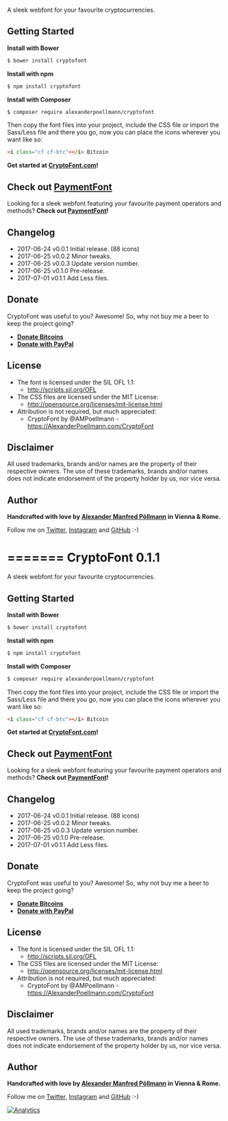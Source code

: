 
A sleek webfont for your favourite cryptocurrencies.

## Getting Started

**Install with Bower**

```bash
$ bower install cryptofont
```

**Install with npm**

```bash
$ npm install cryptofont
```

**Install with Composer**

```bash
$ composer require alexanderpoellmann/cryptofont
```

Then copy the font files into your project, include the CSS file or import the Sass/Less file and there you go, now you can place the icons wherever you want like so:

```html
<i class="cf cf-btc"></i> Bitcoin
```

**Get started at [CryptoFont.com](https://AlexanderPoellmann.com/CryptoFont)!**

## Check out [PaymentFont](https://github.com/AlexanderPoellmann/PaymentFont)

Looking for a sleek webfont featuring your favourite payment operators and methods? **Check out [PaymentFont](https://github.com/AlexanderPoellmann/PaymentFont)!**

## Changelog

- 2017-06-24 v0.0.1 Initial release. (88 icons)
- 2017-06-25 v0.0.2 Minor tweaks.
- 2017-06-25 v0.0.3 Update version number.
- 2017-06-25 v0.1.0 Pre-release.
- 2017-07-01 v0.1.1 Add Less files.

## Donate

CryptoFont was useful to you? Awesome! So, why not buy me a beer to keep the project going?

- **[Donate Bitcoins](https://www.coinbase.com/checkouts/b49f0248be35b6bd5629df8c3a8c5e10)**
- **[Donate with PayPal](https://www.paypal.com/cgi-bin/webscr?cmd=_xclick&business=donate@vendocr.at&currency_code=EUR&amount=&return=&item_name=Buy+me+a+beer!)**

## License

- The font is licensed under the SIL OFL 1.1:
  - http://scripts.sil.org/OFL
- The CSS files are licensed under the MIT License:
  - http://opensource.org/licenses/mit-license.html
- Attribution is not required, but much appreciated:
  - CryptoFont by @AMPoellmann - https://AlexanderPoellmann.com/CryptoFont

## Disclaimer

All used trademarks, brands and/or names are the property of their respective owners.
The use of these trademarks, brands and/or names does not indicate endorsement of the property holder by us, nor vice versa.

## Author

**Handcrafted with love by [Alexander Manfred Pöllmann](https://AlexanderPoellmann.com) in Vienna &amp; Rome.**

Follow me on [Twitter](https://twitter.com/AMPoellmann), [Instagram](https://instagram.com/AlexanderPoellmann) and [GitHub](https://github.com/AlexanderPoellmann) :-)

=======
CryptoFont 0.1.1
================

A sleek webfont for your favourite cryptocurrencies.

## Getting Started

**Install with Bower**

```bash
$ bower install cryptofont
```

**Install with npm**

```bash
$ npm install cryptofont
```

**Install with Composer**

```bash
$ composer require alexanderpoellmann/cryptofont
```

Then copy the font files into your project, include the CSS file or import the Sass/Less file and there you go, now you can place the icons wherever you want like so:

```html
<i class="cf cf-btc"></i> Bitcoin
```

**Get started at [CryptoFont.com](https://AlexanderPoellmann.com/CryptoFont)!**

## Check out [PaymentFont](https://github.com/AlexanderPoellmann/PaymentFont)

Looking for a sleek webfont featuring your favourite payment operators and methods? **Check out [PaymentFont](https://github.com/AlexanderPoellmann/PaymentFont)!**

## Changelog

- 2017-06-24 v0.0.1 Initial release. (88 icons)
- 2017-06-25 v0.0.2 Minor tweaks.
- 2017-06-25 v0.0.3 Update version number.
- 2017-06-25 v0.1.0 Pre-release.
- 2017-07-01 v0.1.1 Add Less files.

## Donate

CryptoFont was useful to you? Awesome! So, why not buy me a beer to keep the project going?

- **[Donate Bitcoins](https://www.coinbase.com/checkouts/b49f0248be35b6bd5629df8c3a8c5e10)**
- **[Donate with PayPal](https://www.paypal.com/cgi-bin/webscr?cmd=_xclick&business=donate@vendocr.at&currency_code=EUR&amount=&return=&item_name=Buy+me+a+beer!)**

## License

- The font is licensed under the SIL OFL 1.1:
  - http://scripts.sil.org/OFL
- The CSS files are licensed under the MIT License:
  - http://opensource.org/licenses/mit-license.html
- Attribution is not required, but much appreciated:
  - CryptoFont by @AMPoellmann - https://AlexanderPoellmann.com/CryptoFont

## Disclaimer

All used trademarks, brands and/or names are the property of their respective owners.
The use of these trademarks, brands and/or names does not indicate endorsement of the property holder by us, nor vice versa.

## Author

**Handcrafted with love by [Alexander Manfred Pöllmann](https://AlexanderPoellmann.com) in Vienna &amp; Rome.**

Follow me on [Twitter](https://twitter.com/AMPoellmann), [Instagram](https://instagram.com/AlexanderPoellmann) and [GitHub](https://github.com/AlexanderPoellmann) :-)

[![Analytics](https://ga-beacon.appspot.com/UA-57742328-1/AlexanderPoellmann/CryptoFont)](https://github.com/igrigorik/ga-beacon)